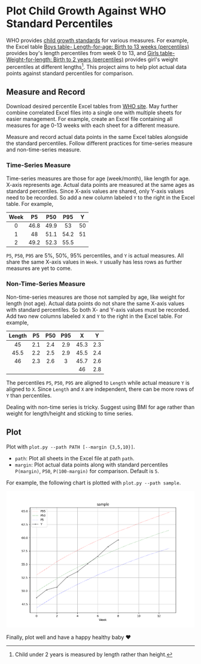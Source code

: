# Plot Child Growth Against WHO Standard Percentiles

WHO provides [child growth standards][WHO std] for various measures. For example, the Excel table [Boys table- Length-for-age: Birth to 13 weeks (percentiles)][WHO lhfa] provides boy's length percentiles from week 0 to 13, and [Girls table- Weight-for-length: Birth to 2 years (percentiles)][WHO wflh] provides girl's weight percentiles at different lengths[^1]. This project aims to help plot actual data points against standard percentiles for comparison.

## Measure and Record

Download desired percentile Excel tables from [WHO site][WHO std]. May further combine correlated Excel files into a single one with multiple sheets for easier management. For example, create an Excel file containing all measures for age 0-13 weeks with each sheet for a different measure.

Measure and record actual data points in the same Excel tables alongside the standard percentiles. Follow different practices for time-series measure and non-time-series measure.

### Time-Series Measure

Time-series measures are those for age (week/month), like length for age. X-axis represents age. Actual data points are measured at the same ages as standard percentiles. Since X-axis values are shared, only Y-axis values need to be recorded. So add a new column labeled `Y` to the right in the Excel table. For example,

| Week  |  P5   |  P50  |  P95  |   Y   |
| :---: | :---: | :---: | :---: | :---: |
|   0   | 46.8  | 49.9  |  53   |  50   |
|   1   |  48   | 51.1  | 54.2  |  51   |
|   2   | 49.2  | 52.3  | 55.5  |       |

`P5`, `P50`, `P95` are 5%, 50%, 95% percentiles, and `Y` is actual measures. All share the same X-axis values in `Week`. `Y` usually has less rows as further measures are yet to come.

### Non-Time-Series Measure

Non-time-series measures are those not sampled by age, like weight for length (not age). Actual data points do not share the same X-axis values with standard percentiles. So both X- and Y-axis values must be recorded. Add two new columns labeled `X` and `Y` to the right in the Excel table. For example,

|Length |  P5   |  P50  |  P95  |   X   |   Y   |
| :---: | :---: | :---: | :---: | :---: | :---: |
|  45   |  2.1  |  2.4  |  2.9  | 45.3  |  2.3  |
| 45.5  |  2.2  |  2.5  |  2.9  | 45.5  |  2.4  |
|  46   |  2.3  |  2.6  |   3   | 45.7  |  2.6  |
|       |       |       |       |  46   |  2.8  |

The percentiles `P5`, `P50`, `P95` are aligned to `Length` while actual measure `Y` is aligned to `X`. Since `Length` and `X` are independent, there can be more rows of `Y` than percentiles.

Dealing with non-time series is tricky. Suggest using BMI for age rather than weight for length/height and sticking to time series.

## Plot

Plot with `plot.py --path PATH [--margin {3,5,10}]`.

- `path`: Plot all sheets in the Excel file at path `path`.
- `margin`: Plot actual data points along with standard percentiles `P(margin)`, `P50`, `P(100-margin)` for comparison. Default is `5`.

For example, the following chart is plotted with `plot.py --path sample`.

![sample plot](sample.png)

Finally, plot well and have a happy healthy baby :heart:

[^1]: Child under 2 years is measured by length rather than height.

[WHO std]: https://www.who.int/tools/child-growth-standards/standards
[WHO lhfa]: https://www.who.int/tools/child-growth-standards/standards/length-height-for-age
[WHO wflh]: https://www.who.int/tools/child-growth-standards/standards/weight-for-length-height
